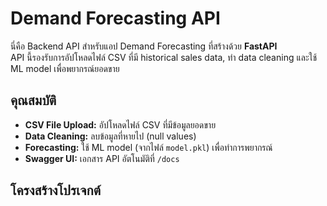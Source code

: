# Demand Forecasting API

นี่คือ Backend API สำหรับแอป Demand Forecasting ที่สร้างด้วย **FastAPI**  
API นี้รองรับการอัปโหลดไฟล์ CSV ที่มี historical sales data, ทำ data cleaning และใช้ ML model เพื่อพยากรณ์ยอดขาย

## คุณสมบัติ
- **CSV File Upload:** อัปโหลดไฟล์ CSV ที่มีข้อมูลยอดขาย
- **Data Cleaning:** ลบข้อมูลที่หายไป (null values)
- **Forecasting:** ใช้ ML model (จากไฟล์ `model.pkl`) เพื่อทำการพยากรณ์
- **Swagger UI:** เอกสาร API อัตโนมัติที่ `/docs`

## โครงสร้างโปรเจกต์
